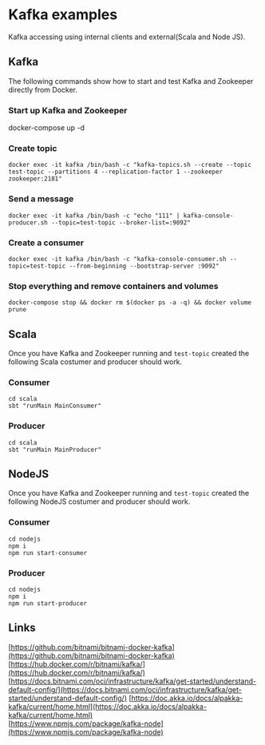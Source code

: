 # Kafka examples

Kafka accessing using internal clients and external(Scala and Node JS).

## Kafka
The following commands show how to start and test Kafka and Zookeeper directly from Docker.

### Start up Kafka and Zookeeper
docker-compose up -d

### Create topic
```
docker exec -it kafka /bin/bash -c "kafka-topics.sh --create --topic test-topic --partitions 4 --replication-factor 1 --zookeeper zookeeper:2181"
```
### Send a message
```
docker exec -it kafka /bin/bash -c "echo "111" | kafka-console-producer.sh --topic=test-topic --broker-list=:9092"
```
### Create a consumer
```
docker exec -it kafka /bin/bash -c "kafka-console-consumer.sh --topic=test-topic --from-beginning --bootstrap-server :9092"
```
### Stop everything and remove containers and volumes
```
docker-compose stop && docker rm $(docker ps -a -q) && docker volume prune
```

## Scala
Once you have Kafka and Zookeeper running and `test-topic` created the following Scala costumer and producer should work.

### Consumer
```
cd scala
sbt "runMain MainConsumer"   
```
### Producer
```
cd scala
sbt "runMain MainProducer"   
```

## NodeJS
Once you have Kafka and Zookeeper running and `test-topic` created the following NodeJS costumer and producer should work.

### Consumer
```
cd nodejs
npm i
npm run start-consumer
```

### Producer
```
cd nodejs
npm i
npm run start-producer
```


## Links 
[https://github.com/bitnami/bitnami-docker-kafka](https://github.com/bitnami/bitnami-docker-kafka)  
[https://hub.docker.com/r/bitnami/kafka/](https://hub.docker.com/r/bitnami/kafka/)  
[https://docs.bitnami.com/oci/infrastructure/kafka/get-started/understand-default-config/](https://docs.bitnami.com/oci/infrastructure/kafka/get-started/understand-default-config/) 
[https://doc.akka.io/docs/alpakka-kafka/current/home.html](https://doc.akka.io/docs/alpakka-kafka/current/home.html)  
[https://www.npmjs.com/package/kafka-node](https://www.npmjs.com/package/kafka-node)  



